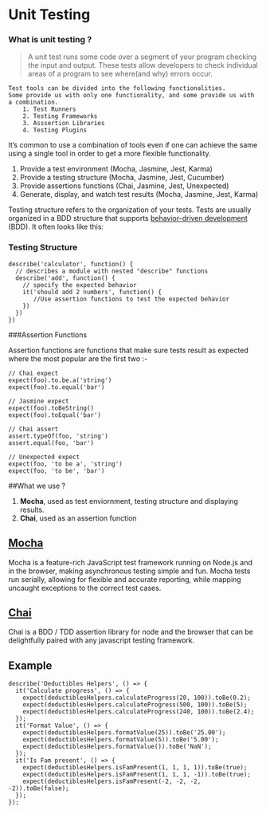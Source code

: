 # Unit Testing

### What is unit testing ?

>A unit test runs some code over a segment of your program checking the input and output. These tests allow developers to check individual areas of a program to see where(and why) errors occur.


```
Test tools can be divided into the following functionalities. 
Some provide us with only one functionality, and some provide us with a combination.
 	1. Test Runners
	2. Testing Frameworks
	3. Asssertion Libraries
	4. Testing Plugins
```
	
It’s common to use a combination of tools even if one can achieve the same using a single tool in order to get a more flexible functionality.

>
1. Provide a test environment (Mocha, Jasmine, Jest, Karma)
2. Provide a testing structure (Mocha, Jasmine, Jest, Cucumber)
3. Provide assertions functions (Chai, Jasmine, Jest, Unexpected)
4. Generate, display, and watch test results (Mocha, Jasmine, Jest, Karma)

Testing structure refers to the organization of your tests. Tests are usually organized in a BDD structure that supports [behavior-driven development](https://en.wikipedia.org/wiki/Behavior-driven_development) (BDD). It often looks like this:

### Testing Structure
```
describe('calculator', function() {
  // describes a module with nested "describe" functions
  describe('add', function() {
    // specify the expected behavior
    it('should add 2 numbers', function() {
       //Use assertion functions to test the expected behavior    
    })
  })
})
```

###Assertion Functions

Assertion functions are functions that make sure tests result as expected where the most popular are the first two :-

```
// Chai expect
expect(foo).to.be.a('string')
expect(foo).to.equal('bar')

// Jasmine expect
expect(foo).toBeString()
expect(foo).toEqual('bar')

// Chai assert
assert.typeOf(foo, 'string')
assert.equal(foo, 'bar')

// Unexpected expect
expect(foo, 'to be a', 'string')
expect(foo, 'to be', 'bar')
```

##What we use ?

1. **Mocha**, used as test enviornment, testing structure and displaying results.
2. **Chai**, used as an assertion function

## [Mocha](https://mochajs.org/#getting-started)
Mocha is a feature-rich JavaScript test framework running on Node.js and in the browser, making asynchronous testing simple and fun. Mocha tests run serially, allowing for flexible and accurate reporting, while mapping uncaught exceptions to the correct test cases.

## [Chai](http://chaijs.com/guide/styles)
Chai is a BDD / TDD assertion library for node and the browser that can be delightfully paired with any javascript testing framework.


## Example
```
describe('Deductibles Helpers', () => {
  it('Calculate progress', () => {
    expect(deductiblesHelpers.calculateProgress(20, 100)).toBe(0.2);
    expect(deductiblesHelpers.calculateProgress(500, 100)).toBe(5);
    expect(deductiblesHelpers.calculateProgress(240, 100)).toBe(2.4);
  });
  it('Format Value', () => {
    expect(deductiblesHelpers.formatValue(25)).toBe('25.00');
    expect(deductiblesHelpers.formatValue(5)).toBe('5.00');
    expect(deductiblesHelpers.formatValue()).toBe('NaN');
  });
  it('Is Fam present', () => {
    expect(deductiblesHelpers.isFamPresent(1, 1, 1, 1)).toBe(true);
    expect(deductiblesHelpers.isFamPresent(1, 1, 1, -1)).toBe(true);
    expect(deductiblesHelpers.isFamPresent(-2, -2, -2, -2)).toBe(false);
  });
});

```






